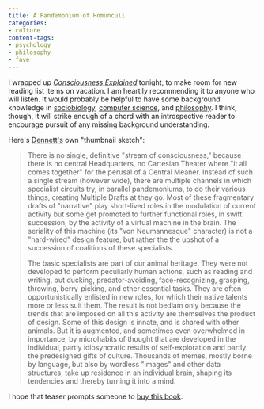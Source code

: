 ```yaml
---
title: A Pandemonium of Homunculi
categories:
- culture
content-tags:
- psychology
- philosophy
- fave
---
```


I wrapped up _[Consciousness
Explained][1]_ tonight, to make room for new reading list items on vacation.  I am heartily recommending it to anyone who will listen.  It would probably be helpful to have some background knowledge in [sociobiology][2], [computer science][3], and [philosophy][4]. I think, though, it will strike enough of a chord with an introspective reader to encourage pursuit of any missing background understanding.

   [1]: http://www.santafe.edu/~johnson/reviews.dennett.html
   [2]: http://jom-emit.cfpm.org/
   [3]: http://wombat.doc.ic.ac.uk/foldoc/foldoc.cgi?von+Neumann+architecture
   [4]: http://plato.stanford.edu/entries/descartes-epistemology/

Here's [Dennett's][5] own "thumbnail sketch":

> There is no single, definitive "stream of consciousness," because there is no central Headquarters, no Cartesian Theater where "it all comes together" for the perusal of a Central Meaner.  Instead of such a single stream (however wide), there are multiple channels in which specialist circuits try, in parallel pandemoniums, to do their various things, creating Multiple Drafts at they go.  Most of these fragmentary drafts of "narrative" play short-lived roles in the modulation of current activity but some get promoted to further functional roles, in swift succession, by the activity of a virtual machine in the brain.  The seriality of this machine (its "von Neumannesque" character) is not a "hard-wired" design feature, but rather the the upshot of a succession of coalitions of these specialists.
>
> The basic specialists are part of our animal heritage.  They were not developed to perform peculiarly human actions, such as reading and writing, but ducking, predator-avoiding, face-recognizing, grasping, throwing, berry-picking, and other essential tasks.  They are often opportunistically enlisted in new roles, for which their native talents more or less suit them. The result is not bedlam only because the trends that are imposed on all this activity are themselves the product of design. Some of this design is innate, and is shared with other animals.  But it is augmented, and sometimes even overwhelmed in importance, by microhabits of thought that are developed in the individual, partly idiosyncratic results of self-exploration and partly the predesigned gifts of culture. Thousands of memes, mostly borne by language, but also by wordless "images" and other data structures, take up residence in an individual brain, shaping its tendencies and thereby turning it into a mind.

   [5]: http://ase.tufts.edu/cogstud/~ddennett.htm

I hope that teaser prompts someone to [buy this book][6].

   [6]: http://isbn.nu/0316180661/
